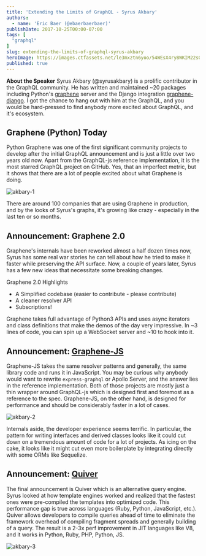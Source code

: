 ```yaml
---
title: 'Extending the Limits of GraphQL - Syrus Akbary'
authors:
  - name: 'Eric Baer (@ebaerbaerbaer)'
publishDate: 2017-10-25T00:00-07:00
tags: [
  "graphql"
]
slug: extending-the-limits-of-graphql-syrus-akbary
heroImage: https://images.ctfassets.net/le3mxztn6yoo/54WEsX4ry8WKIM22sOI2KG/3953c4b0af55d2d681920fbac828679a/akbary-1.png
published: true
---
```



**About the Speaker**
Syrus Akbary (@syrusakbary) is a prolific contributor in the GraphQL community. He has written and maintained \~20 packages including Python's [graphene](https://github.com/graphql-python/graphene) server and the Django integration [graphene-django](https://github.com/graphql-python/graphene-django). I got the chance to hang out with him at the GraphQL, and you would be hard-pressed to find anybody more excited about GraphQL, and it's ecosystem.

## Graphene (Python) Today

Python Graphene was one of the first significant community projects to develop after the initial GraphQL announcement and is just a little over two years old now. Apart from the GraphQL-js reference implementation, it is the most starred GraphQL project on GitHub. Yes, that an imperfect metric, but it shows that there are a lot of people excited about what Graphene is doing.


![akbary-1](//images.contentful.com/le3mxztn6yoo/54WEsX4ry8WKIM22sOI2KG/3953c4b0af55d2d681920fbac828679a/akbary-1.png)

There are around 100 companies that are using Graphene in production, and by the looks of Syrus's graphs, it's growing like crazy - especially in the last ten or so months.


## Announcement: Graphene 2.0
Graphene's internals have been reworked almost a half dozen times now, Syrus has some real war stories he can tell about how he tried to make it faster while preserving the API surface. Now, a couple of years later, Syrus has a few new ideas that necessitate some breaking changes.

Graphene 2.0 Highlights
  * A Simplified codebase (easier to contribute - please contribute)
  * A cleaner resolver API
  * Subscriptions!

Graphene takes full advantage of Python3 APIs and uses async iterators and class definitions that make the demos of the day very impressive. In ~3 lines of code, you can spin up a WebSocket server and ~10 to hook into it.

## Announcement: [Graphene-JS](http://graphene-js.org/)

Graphene-JS takes the same resolver patterns and generally, the same library code and runs it in JavaScript. You may be curious why anybody would want to rewrite `express-graphql` or Apollo Server, and the answer lies in the reference implementation. Both of those projects are mostly just a thin wrapper around GraphQL-js which is designed first and foremost as a reference to the spec. Graphene-JS, on the other hand, is designed for performance and should be considerably faster in a lot of cases.

![akbary-2](//images.contentful.com/le3mxztn6yoo/RYyLfGUFGKowo8EK66KIQ/865d17ea83cbc2ee703213b7024a94cb/akbary-2.png)

Internals aside, the developer experience seems terrific. In particular, the pattern for writing interfaces and derived classes looks like it could cut down on a tremendous amount of code for a lot of projects. As icing on the cake, it looks like it might cut even more boilerplate by integrating directly with some ORMs like Sequelize.


## Announcement: [Quiver](http://graphql-quiver.com/)

The final announcement is Quiver which is an alternative query engine. Syrus looked at how template engines worked and realized that the fastest ones were pre-compiled the templates into optimized code. This performance gap is true across languages (Ruby, Python, JavaScript, etc.). Quiver allows developers to compile queries ahead of time to eliminate the framework overhead of compiling fragment spreads and generally building of a query. The result is a 2-3x perf improvement in JIT languages like V8, and it works in Python, Ruby, PHP, Python, JS.

![akbary-3](//images.contentful.com/le3mxztn6yoo/71Vuoi88ZUcY4Um0okiQw4/83f3cba890cf5e0470775e1d2be36d1c/akbary-3.png)
